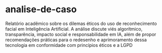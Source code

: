 # analise-de-caso
Relatório acadêmico sobre os dilemas éticos do uso de reconhecimento facial em Inteligência Artificial. A análise discute viés algorítmico, transparência, impacto social e responsabilidade em IA, além de propor recomendações práticas para o redesenho e aprimoramento dessa tecnologia em conformidade com princípios éticos e a LGPD
